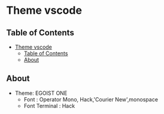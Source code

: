 # Theme vscode

## Table of Contents

- [Theme vscode](#theme-vscode)
  - [Table of Contents](#table-of-contents)
  - [About ](#about-)

## About <a name = "about"></a>

- Theme: EGOIST ONE
  - Font : Operator Mono, Hack,'Courier New',monospace
  - Font Terminal : Hack

